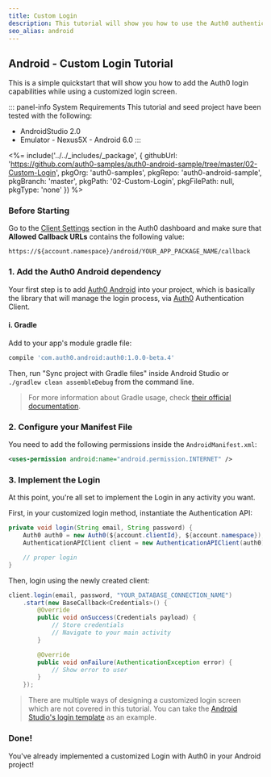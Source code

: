 ```yaml
---
title: Custom Login
description: This tutorial will show you how to use the Auth0 authentication API in your Android project to create a custom login screen.
seo_alias: android
---
```


## Android - Custom Login Tutorial

This is a simple quickstart that will show you how to add the Auth0 login capabilities while using a customized login screen.

::: panel-info System Requirements
This tutorial and seed project have been tested with the following:

* AndroidStudio 2.0
* Emulator - Nexus5X - Android 6.0 
  :::
  
 <%= include('../../_includes/_package', {
  githubUrl: 'https://github.com/auth0-samples/auth0-android-sample/tree/master/02-Custom-Login',
  pkgOrg: 'auth0-samples',
  pkgRepo: 'auth0-android-sample',
  pkgBranch: 'master',
  pkgPath: '02-Custom-Login',
  pkgFilePath: null,
  pkgType: 'none'
}) %>


### Before Starting

Go to the [Client Settings](${uiURL}/#/applications/${account.clientId}/settings) section in the Auth0 dashboard and make sure that **Allowed Callback URLs** contains the following value:


<pre><code>https://${account.namespace}/android/YOUR_APP_PACKAGE_NAME/callback</pre></code>
</div>

### 1. Add the Auth0 Android dependency

Your first step is to add [Auth0 Android](https://github.com/auth0/Auth0.Android) into your project, which is basically the library that will manage the login process, via [Auth0](https://auth0.com/) Authentication Client.

#### i. Gradle

Add to your app's module gradle file:

```gradle
compile 'com.auth0.android:auth0:1.0.0-beta.4'
```

Then, run "Sync project with Gradle files" inside Android Studio or `./gradlew clean assembleDebug` from the command line.

> For more information about Gradle usage, check [their official documentation](http://tools.android.com/tech-docs/new-build-system/user-guide).

### 2. Configure your Manifest File

You need to add the following permissions inside the ``AndroidManifest.xml``:
```xml
<uses-permission android:name="android.permission.INTERNET" />
```

### 3. Implement the Login

At this point, you're all set to implement the Login in any activity you want. 

First, in your customized login method, instantiate the Authentication API:

```java
private void login(String email, String password) {
    Auth0 auth0 = new Auth0(${account.clientId}, ${account.namespace});
    AuthenticationAPIClient client = new AuthenticationAPIClient(auth0);  

    // proper login
}      
```

Then, login using the newly created client:

```java
client.login(email, password, "YOUR_DATABASE_CONNECTION_NAME")
    .start(new BaseCallback<Credentials>() {
        @Override
        public void onSuccess(Credentials payload) {
            // Store credentials
            // Navigate to your main activity
        }

        @Override
        public void onFailure(AuthenticationException error) {
            // Show error to user
        }
    });
```

> There are multiple ways of designing a customized login screen which are not covered in this tutorial. You can take the [Android Studio's login template](https://developer.android.com/studio/projects/templates.html) as an example. 

### Done!

You've already implemented a customized Login with Auth0 in your Android project!